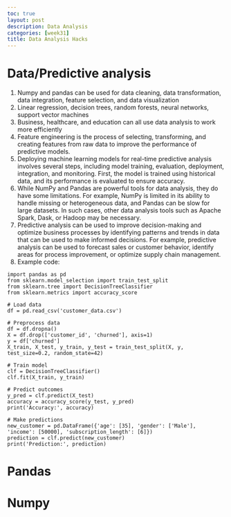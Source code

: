 ```yaml
---
toc: true
layout: post
description: Data Analysis
categories: [week31]
title: Data Analysis Hacks
---
```


# Data/Predictive analysis

1. Numpy and pandas can be used for data cleaning, data transformation, data integration, feature selection, and data visualization
2. Linear regression, decision trees, random forests, neural networks, support vector machines
3. Business, healthcare, and education can all use data analysis to work more efficiently
4. Feature engineering is the process of selecting, transforming, and creating features from raw data to improve the performance of predictive models.
5. Deploying machine learning models for real-time predictive analysis involves several steps, including model training, evaluation, deployment, integration, and monitoring. First, the model is trained using historical data, and its performance is evaluated to ensure accuracy.
6. While NumPy and Pandas are powerful tools for data analysis, they do have some limitations. For example, NumPy is limited in its ability to handle missing or heterogeneous data, and Pandas can be slow for large datasets. In such cases, other data analysis tools such as Apache Spark, Dask, or Hadoop may be necessary. 
7. Predictive analysis can be used to improve decision-making and optimize business processes by identifying patterns and trends in data that can be used to make informed decisions. For example, predictive analysis can be used to forecast sales or customer behavior, identify areas for process improvement, or optimize supply chain management.
8. Example code:

```
import pandas as pd
from sklearn.model_selection import train_test_split
from sklearn.tree import DecisionTreeClassifier
from sklearn.metrics import accuracy_score

# Load data
df = pd.read_csv('customer_data.csv')

# Preprocess data
df = df.dropna()
X = df.drop(['customer_id', 'churned'], axis=1)
y = df['churned']
X_train, X_test, y_train, y_test = train_test_split(X, y, test_size=0.2, random_state=42)

# Train model
clf = DecisionTreeClassifier()
clf.fit(X_train, y_train)

# Predict outcomes
y_pred = clf.predict(X_test)
accuracy = accuracy_score(y_test, y_pred)
print('Accuracy:', accuracy)

# Make predictions
new_customer = pd.DataFrame({'age': [35], 'gender': ['Male'], 'income': [50000], 'subscription_length': [6]})
prediction = clf.predict(new_customer)
print('Prediction:', prediction)
```

# Pandas



# Numpy

